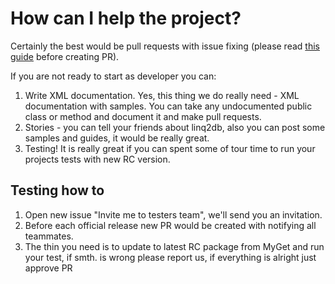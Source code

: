 # How can I help the project?

Certainly the best would be pull requests with issue fixing (please read [this guide](xref:contrib) before creating PR). 

If you are not ready to start as developer you can:
1. Write XML documentation. Yes, this thing we do really need - XML documentation with samples. You can take any undocumented public class or method and document it and make pull requests.
1. Stories - you can tell your friends about linq2db, also you can post some samples and guides, it would be really great.
1. Testing! It is really great if you can spent some of tour time to run your projects tests with new RC version.

## Testing how to
1. Open new issue "Invite me to testers team", we'll send you an invitation.
1. Before each official release new PR would be created with notifying all teammates.
1. The thin you need is to update to latest RC package from MyGet and run your test, if smth. is wrong please report us, if everything is alright just approve PR